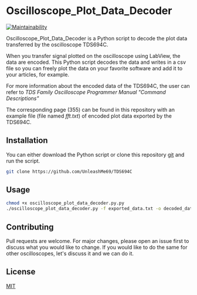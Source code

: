# Oscilloscope_Plot_Data_Decoder
[![Maintainability](https://api.codeclimate.com/v1/badges/1971e445184b69a5452a/maintainability)](https://codeclimate.com/github/UnleashMe69/TDS694C/maintainability)

Oscilloscope_Plot_Data_Decoder is a Python script to decode the plot data transferred by the oscilloscope TDS694C.

When you transfer signal plotted on the oscilloscope using LabView, the data are encoded. This Python script decodes the data and writes in a csv file so you can freely plot the data on your favorite software and add it to your articles, for example.

For more information about the encoded data of the TDS694C, the user can refer to  _TDS Family Oscilloscope Programmer Manual "Command Descriptions"_

The corresponding page (355) can be found in this repository with an example file (file named _fft.txt_) of encoded plot data exported by the TDS694C.
## Installation

You can either download the Python script or clone this repository
[git](https://github.com/UnleashMe69/TDS694C) and run the script.

```bash
git clone https://github.com/UnleashMe69/TDS694C
```

## Usage

```bash
chmod +x oscilloscope_plot_data_decoder.py.py
./oscilloscope_plot_data_decoder.py -f exported_data.txt -o decoded_data.csv
```

## Contributing
Pull requests are welcome. For major changes, please open an issue first to discuss what you would like to change.
If you would like to do the same for other oscilloscopes, let's discuss it and we can do it.


## License
[MIT](https://choosealicense.com/licenses/mit/)
